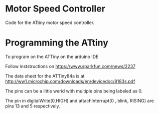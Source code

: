 # Motor Speed Controller  
Code for the ATtiny motor speed controller.



# Programming the ATtiny  
To program on the ATTiny on the arduino IDE

Follow inststructions on https://www.sparkfun.com/news/2237

The data sheet for the ATTiny84a is at http://ww1.microchip.com/downloads/en/devicedoc/8183s.pdf

The pins can be a little werid with multiple pins being labeled as 0.

The pin in digitalWrite(0,HIGH) and attachInterrupt(0 , blink, RISING) are pins 13 and 5 respectively.
